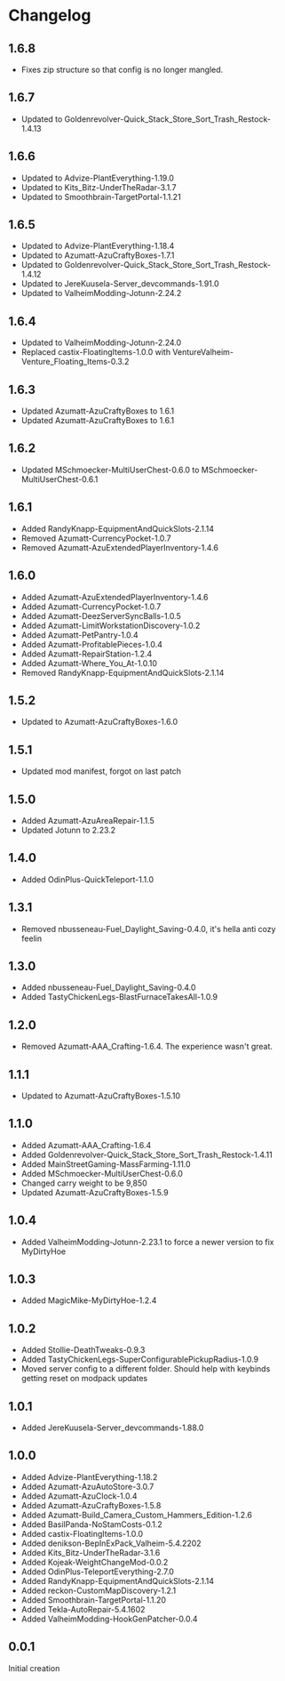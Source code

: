 # Changelog

## 1.6.8

- Fixes zip structure so that config is no longer mangled.

## 1.6.7

- Updated to Goldenrevolver-Quick_Stack_Store_Sort_Trash_Restock-1.4.13

## 1.6.6

- Updated to Advize-PlantEverything-1.19.0
- Updated to Kits_Bitz-UnderTheRadar-3.1.7
- Updated to Smoothbrain-TargetPortal-1.1.21

## 1.6.5

- Updated to Advize-PlantEverything-1.18.4
- Updated to Azumatt-AzuCraftyBoxes-1.7.1
- Updated to Goldenrevolver-Quick_Stack_Store_Sort_Trash_Restock-1.4.12
- Updated to JereKuusela-Server_devcommands-1.91.0
- Updated to ValheimModding-Jotunn-2.24.2

## 1.6.4

- Updated to ValheimModding-Jotunn-2.24.0
- Replaced castix-FloatingItems-1.0.0 with VentureValheim-Venture_Floating_Items-0.3.2

## 1.6.3

- Updated Azumatt-AzuCraftyBoxes to 1.6.1
- Updated Azumatt-AzuCraftyBoxes to 1.6.1

## 1.6.2

- Updated MSchmoecker-MultiUserChest-0.6.0 to MSchmoecker-MultiUserChest-0.6.1

## 1.6.1

- Added RandyKnapp-EquipmentAndQuickSlots-2.1.14
- Removed Azumatt-CurrencyPocket-1.0.7
- Removed Azumatt-AzuExtendedPlayerInventory-1.4.6


## 1.6.0

- Added Azumatt-AzuExtendedPlayerInventory-1.4.6
- Added Azumatt-CurrencyPocket-1.0.7
- Added Azumatt-DeezServerSyncBalls-1.0.5
- Added Azumatt-LimitWorkstationDiscovery-1.0.2
- Added Azumatt-PetPantry-1.0.4
- Added Azumatt-ProfitablePieces-1.0.4
- Added Azumatt-RepairStation-1.2.4
- Added Azumatt-Where_You_At-1.0.10
- Removed RandyKnapp-EquipmentAndQuickSlots-2.1.14

## 1.5.2

- Updated to Azumatt-AzuCraftyBoxes-1.6.0

## 1.5.1

- Updated mod manifest, forgot on last patch

## 1.5.0

- Added Azumatt-AzuAreaRepair-1.1.5
- Updated Jotunn to 2.23.2

## 1.4.0

- Added OdinPlus-QuickTeleport-1.1.0

## 1.3.1

- Removed nbusseneau-Fuel_Daylight_Saving-0.4.0, it's hella anti cozy feelin

## 1.3.0

- Added nbusseneau-Fuel_Daylight_Saving-0.4.0
- Added TastyChickenLegs-BlastFurnaceTakesAll-1.0.9

## 1.2.0

- Removed Azumatt-AAA_Crafting-1.6.4. The experience wasn't great.

## 1.1.1

- Updated to Azumatt-AzuCraftyBoxes-1.5.10

## 1.1.0

- Added Azumatt-AAA_Crafting-1.6.4
- Added Goldenrevolver-Quick_Stack_Store_Sort_Trash_Restock-1.4.11
- Added MainStreetGaming-MassFarming-1.11.0
- Added MSchmoecker-MultiUserChest-0.6.0
- Changed carry weight to be 9,850
- Updated Azumatt-AzuCraftyBoxes-1.5.9

## 1.0.4

- Added ValheimModding-Jotunn-2.23.1 to force a newer version to fix MyDirtyHoe

## 1.0.3

- Added MagicMike-MyDirtyHoe-1.2.4

## 1.0.2

- Added Stollie-DeathTweaks-0.9.3
- Added TastyChickenLegs-SuperConfigurablePickupRadius-1.0.9
- Moved server config to a different folder. Should help with keybinds getting reset on modpack updates

## 1.0.1

- Added JereKuusela-Server_devcommands-1.88.0

## 1.0.0

- Added Advize-PlantEverything-1.18.2
- Added Azumatt-AzuAutoStore-3.0.7
- Added Azumatt-AzuClock-1.0.4
- Added Azumatt-AzuCraftyBoxes-1.5.8
- Added Azumatt-Build_Camera_Custom_Hammers_Edition-1.2.6
- Added BasilPanda-NoStamCosts-0.1.2
- Added castix-FloatingItems-1.0.0
- Added denikson-BepInExPack_Valheim-5.4.2202
- Added Kits_Bitz-UnderTheRadar-3.1.6
- Added Kojeak-WeightChangeMod-0.0.2
- Added OdinPlus-TeleportEverything-2.7.0
- Added RandyKnapp-EquipmentAndQuickSlots-2.1.14
- Added reckon-CustomMapDiscovery-1.2.1
- Added Smoothbrain-TargetPortal-1.1.20
- Added Tekla-AutoRepair-5.4.1602
- Added ValheimModding-HookGenPatcher-0.0.4

## 0.0.1

Initial creation
